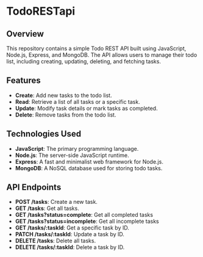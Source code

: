 # TodoRESTapi

## Overview

This repository contains a simple Todo REST API built using JavaScript, Node.js, Express, and MongoDB. The API allows users to manage their todo list, including creating, updating, deleting, and fetching tasks.

## Features

- **Create**: Add new tasks to the todo list.
- **Read**: Retrieve a list of all tasks or a specific task.
- **Update**: Modify task details or mark tasks as completed.
- **Delete**: Remove tasks from the todo list.

## Technologies Used

- **JavaScript**: The primary programming language.
- **Node.js**: The server-side JavaScript runtime.
- **Express**: A fast and minimalist web framework for Node.js.
- **MongoDB**: A NoSQL database used for storing todo tasks.

## API Endpoints

- **POST /tasks**: Create a new task.
- **GET /tasks**: Get all tasks.
- **GET /tasks?status=complete**: Get all completed tasks
- **GET /tasks?status=incomplete**: Get all incomplete tasks
- **GET /tasks/:taskId**: Get a specific task by ID.
- **PATCH /tasks/:taskId**: Update a task by ID.
- **DELETE /tasks**: Delete all tasks.
- **DELETE /tasks/:taskId**: Delete a task by ID.

